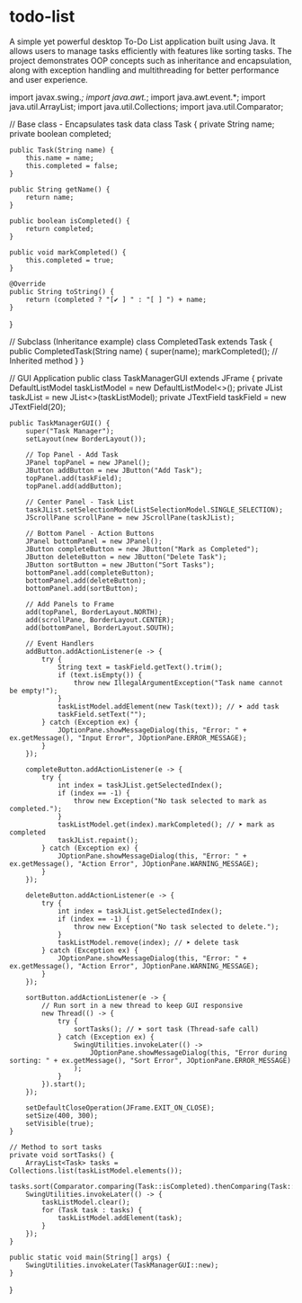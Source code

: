 # todo-list
A simple yet powerful desktop To-Do List application built using Java.  It allows users to manage tasks efficiently with features like sorting tasks.  The project demonstrates OOP concepts such  as inheritance and encapsulation, along with  exception handling and multithreading for better performance and user experience.


import javax.swing.*;
import java.awt.*;
import java.awt.event.*;
import java.util.ArrayList;
import java.util.Collections;
import java.util.Comparator;

// Base class - Encapsulates task data
class Task {
    private String name;
    private boolean completed;

    public Task(String name) {
        this.name = name;
        this.completed = false;
    }

    public String getName() {
        return name;
    }

    public boolean isCompleted() {
        return completed;
    }

    public void markCompleted() {
        this.completed = true;
    }

    @Override
    public String toString() {
        return (completed ? "[✔ ] " : "[ ] ") + name;
    }
}

// Subclass (Inheritance example)
class CompletedTask extends Task {
    public CompletedTask(String name) {
        super(name);
        markCompleted(); // Inherited method
    }
}

// GUI Application
public class TaskManagerGUI extends JFrame {
    private DefaultListModel<Task> taskListModel = new DefaultListModel<>();
    private JList<Task> taskJList = new JList<>(taskListModel);
    private JTextField taskField = new JTextField(20);

    public TaskManagerGUI() {
        super("Task Manager");
        setLayout(new BorderLayout());

        // Top Panel - Add Task
        JPanel topPanel = new JPanel();
        JButton addButton = new JButton("Add Task");
        topPanel.add(taskField);
        topPanel.add(addButton);

        // Center Panel - Task List
        taskJList.setSelectionMode(ListSelectionModel.SINGLE_SELECTION);
        JScrollPane scrollPane = new JScrollPane(taskJList);

        // Bottom Panel - Action Buttons
        JPanel bottomPanel = new JPanel();
        JButton completeButton = new JButton("Mark as Completed");
        JButton deleteButton = new JButton("Delete Task");
        JButton sortButton = new JButton("Sort Tasks");
        bottomPanel.add(completeButton);
        bottomPanel.add(deleteButton);
        bottomPanel.add(sortButton);

        // Add Panels to Frame
        add(topPanel, BorderLayout.NORTH);
        add(scrollPane, BorderLayout.CENTER);
        add(bottomPanel, BorderLayout.SOUTH);

        // Event Handlers
        addButton.addActionListener(e -> {
            try {
                String text = taskField.getText().trim();
                if (text.isEmpty()) {
                    throw new IllegalArgumentException("Task name cannot be empty!");
                }
                taskListModel.addElement(new Task(text)); // ➤ add task
                taskField.setText("");
            } catch (Exception ex) {
                JOptionPane.showMessageDialog(this, "Error: " + ex.getMessage(), "Input Error", JOptionPane.ERROR_MESSAGE);
            }
        });

        completeButton.addActionListener(e -> {
            try {
                int index = taskJList.getSelectedIndex();
                if (index == -1) {
                    throw new Exception("No task selected to mark as completed.");
                }
                taskListModel.get(index).markCompleted(); // ➤ mark as completed
                taskJList.repaint();
            } catch (Exception ex) {
                JOptionPane.showMessageDialog(this, "Error: " + ex.getMessage(), "Action Error", JOptionPane.WARNING_MESSAGE);
            }
        });

        deleteButton.addActionListener(e -> {
            try {
                int index = taskJList.getSelectedIndex();
                if (index == -1) {
                    throw new Exception("No task selected to delete.");
                }
                taskListModel.remove(index); // ➤ delete task
            } catch (Exception ex) {
                JOptionPane.showMessageDialog(this, "Error: " + ex.getMessage(), "Action Error", JOptionPane.WARNING_MESSAGE);
            }
        });

        sortButton.addActionListener(e -> {
            // Run sort in a new thread to keep GUI responsive
            new Thread(() -> {
                try {
                    sortTasks(); // ➤ sort task (Thread-safe call)
                } catch (Exception ex) {
                    SwingUtilities.invokeLater(() -> 
                        JOptionPane.showMessageDialog(this, "Error during sorting: " + ex.getMessage(), "Sort Error", JOptionPane.ERROR_MESSAGE)
                    );
                }
            }).start();
        });

        setDefaultCloseOperation(JFrame.EXIT_ON_CLOSE);
        setSize(400, 300);
        setVisible(true);
    }

    // Method to sort tasks
    private void sortTasks() {
        ArrayList<Task> tasks = Collections.list(taskListModel.elements());
        tasks.sort(Comparator.comparing(Task::isCompleted).thenComparing(Task::getName));
        SwingUtilities.invokeLater(() -> {
            taskListModel.clear();
            for (Task task : tasks) {
                taskListModel.addElement(task);
            }
        });
    }

    public static void main(String[] args) {
        SwingUtilities.invokeLater(TaskManagerGUI::new);
    }
}
